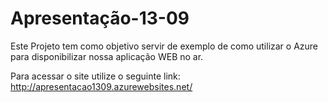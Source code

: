 # Apresentação-13-09

Este Projeto tem como objetivo servir de exemplo de como utilizar o Azure para disponibilizar nossa aplicação WEB no ar.

Para acessar o site utilize o seguinte link:
http://apresentacao1309.azurewebsites.net/
